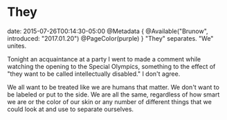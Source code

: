 # They
date: 2015-07-26T00:14:30-05:00
@Metadata {
  @Available("Brunow", introduced: "2017.01.20")
  @PageColor(purple)
}
"They" separates. "We" unites.

Tonight an acquaintance at a party I went to made a comment while watching the opening to the Special Olympics, something to the effect of "they want to be called intellectually disabled." I don't agree.

We all want to be treated like we are humans that matter. We don't want to be labeled or put to the side. We are all the same, regardless of how smart we are or the color of our skin or any number of different things that we could look at and use to separate ourselves.
